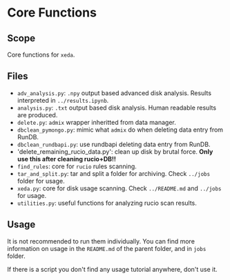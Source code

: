 # Core Functions

## Scope
Core functions for `xeda`.

## Files
- `adv_analysis.py`: `.npy` output based advanced disk analysis. Results interpreted in `../results.ipynb`.
- `analysis.py`: `.txt` output based disk analysis. Human readable results are produced.
- `delete.py`: `admix` wrapper inheritted from data manager. 
- `dbclean_pymongo.py`: mimic what `admix` do when deleting data entry from RunDB.
- `dbclean_rundbapi.py`: use rundbapi deleting data entry from RunDB.
- 'delete_remaining_rucio_data.py': clean up disk by brutal force. **Only use this after cleaning rucio+DB!!**
- `find_rules`: core for `rucio` rules scanning. 
- `tar_and_split.py`: tar and split a folder for archiving. Check `../jobs` folder for usage.
- `xeda.py`: core for disk usage scanning. Check `../README.md` and `../jobs` for usage.
- `utilities.py`: useful functions for analyzing rucio scan results.

## Usage
It is not recommended to run them individually. You can find more information on usage in the `README.md` of the parent folder, and in `jobs` folder. 

If there is a script you don't find any usage tutorial anywhere, don't use it.